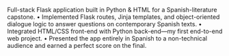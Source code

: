 Full-stack Flask application built in Python & HTML for a Spanish-literature capstone.
• Implemented Flask routes, Jinja templates, and object-oriented dialogue logic to answer questions on contemporary Spanish texts.
• Integrated HTML/CSS front-end with Python back-end—my first end-to-end web project.
• Presented the app entirely in Spanish to a non-technical audience and earned a perfect score on the final.
